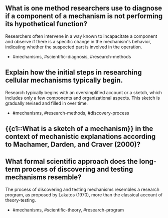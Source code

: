 ## What is one method researchers use to diagnose if a component of a mechanism is not performing its hypothetical function?

Researchers often intervene in a way known to incapacitate a component and observe if there is a specific change in the mechanism's behavior, indicating whether the suspected part is involved in the operation.

- #mechanisms, #scientific-diagnosis, #research-methods

## Explain how the initial steps in researching cellular mechanisms typically begin.

Research typically begins with an oversimplified account or a sketch, which includes only a few components and organizational aspects. This sketch is gradually revised and filled in over time.

- #mechanisms, #research-methods, #discovery-process

## {{c1::What is a sketch of a mechanism}} in the context of mechanistic explanations according to Machamer, Darden, and Craver (2000)?

## What formal scientific approach does the long-term process of discovering and testing mechanisms resemble?

The process of discovering and testing mechanisms resembles a research program, as proposed by Lakatos (1970), more than the classical account of theory-testing.

- #mechanisms, #scientific-theory, #research-program